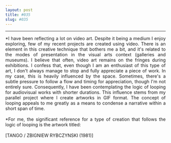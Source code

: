 ```yaml
---
layout: post
title: #035
slug: #035
---
```

---
<p class="description" style="text-align: justify;">
*I have been reflecting a lot on video art. Despite it being a medium I enjoy exploring, few of my recent projects are created using video. There is an element in this creative technique that bothers me a bit, and it's related to the modes of presentation in the visual arts context (galleries and museums). I believe that often, video art remains on the fringes during exhibitions. I confess that, even though I am an enthusiast of this type of art, I don't always manage to stop and fully appreciate a piece of work. In my case, this is heavily influenced by the space. Sometimes, there's a subtle pressure to follow a flow and timing for appreciation, though I'm not entirely sure. Consequently, I have been contemplating the logic of looping for audiovisual works with shorter durations. This influence stems from my parallel project where I create artworks in GIF format. The concept of looping appeals to me greatly as a means to condense a narrative within a short span of time.
<br>
  <br>
*For me, the significant reference for a type of creation that follows the logic of looping is the artwork titled: 
 <br>
  <br> 
[TANGO / ZBIGNIEW RYBCZYNSKI (1981)]
<br>
  <br>

